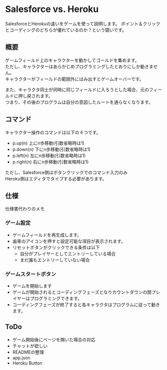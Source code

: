 # Salesforce vs. Heroku

SalesforceとHerokuの違いをゲームを使って説明します。
ポイント＆クリックとコーディングのどちらが優れているのか？という闘いです。

## 概要
ゲームフィールド上のキャラクターを動かしてゴールドを集めます。  
ただし、キャラクターはあらかじめプログラミングしたとおりにしか動きません。  
キャラクターがフィールドの範囲外にはみ出すとゲームオーバーです。  

また、キャラクタ同士が同時に同じフィールドに入ろうとした場合、元のフィールドに押し戻されます。  
つまり、その後のプログラムは自分の意図したルートを通らなくなります。

## コマンド
キャラクター操作のコマンドは以下の４つです。

- p.up(n) 上にn歩移動(引数省略時は1)
- p.down(n) 下にn歩移動(引数省略時は1)
- p.left(n) 左にn歩移動(引数省略時は1)
- p.right(n) 右にn歩移動(引数省略時は1)

ただし、Salesforce側はボタンクリックでのコマンド入力のみ  
Heroku側はエディタでタイプする必要があります。

## 仕様
仕様書代わりのメモ

### ゲーム設定
- ゲームフィールドを再生成します。
- 歯車のアイコンを押すと設定可能な項目が表示されます。
- リセットボタンがクリックできる条件は以下
  - 自分がプレイヤーとしてエントリーしている場合
  - まだ誰もエントリーしていない場合

### ゲームスタートボタン
- ゲームを開始します
- ゲームが開始されるとコーディングフェーズとなりカウントダウンの間プレイヤーはプログラミングできます。
- コーディングフェーズが終了すると各キャラクタはプログラムに従って動きます。


## ToDo
- ゲーム開始後にページを開いた場合の対応
- チャットが欲しい
- READMEの整理
- app.json
- Heroku Button
